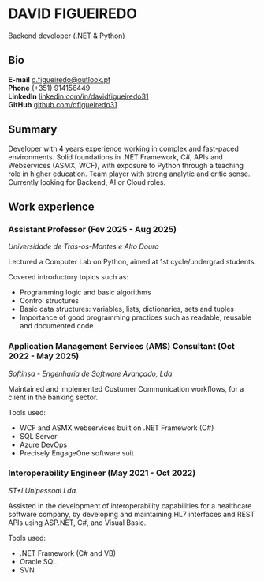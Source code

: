 # DAVID FIGUEIREDO
Backend developer (.NET & Python)

## Bio

**E-mail**    d.figueiredo@outlook.pt   
**Phone**     (+351) 914156449  
**LinkedIn**  [linkedin.com/in/davidfigueiredo31](linkedin.com/in/davidfigueiredo31)   
**GitHub**    [github.com/dfigueiredo31](github.com/dfigueiredo31)  

## Summary

Developer with 4 years experience working in complex and fast-paced environments. Solid foundations in .NET Framework, C#, APIs and Webservices (ASMX, WCF), with exposure to Python through a teaching role in higher education. Team player with strong analytic and critic sense. Currently looking for Backend, AI or Cloud roles.

## Work experience

### Assistant Professor (Fev 2025 - Aug 2025) 
*Universidade de Trás-os-Montes e Alto Douro*

Lectured a Computer Lab on Python, aimed at 1st cycle/undergrad students.

Covered introductory topics such as:
- Programming logic and basic algorithms
- Control structures
- Basic data structures: variables, lists, dictionaries, sets and tuples
- Importance of good programming practices such as readable, reusable and documented code

### Application Management Services (AMS) Consultant (Oct 2022 - May 2025)
*Softinsa - Engenharia de Software Avançado, Lda.*

Maintained and implemented Costumer Communication workflows, for a client in the banking sector.

Tools used:
- WCF and ASMX webservices built on .NET Framework (C#)
- SQL Server
- Azure DevOps
- Precisely EngageOne software suit

### Interoperability Engineer (May 2021 - Oct 2022)
*ST+I Unipessoal Lda.*
    
Assisted in the development of interoperability capabilities for a healthcare software company, by developing and maintaining HL7 interfaces and REST APIs using ASP.NET, C#, and Visual Basic.

Tools used:
- .NET Framework (C# and VB)
- Oracle SQL
- SVN
